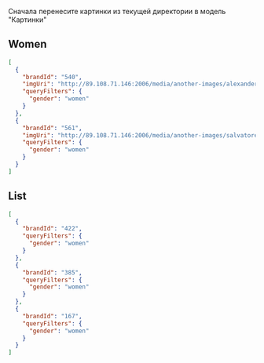 Сначала перенесите картинки из текущей директории в модель "Картинки"

## Women

```json
[
  {
    "brandId": "540",
    "imgUri": "http://89.108.71.146:2006/media/another-images/alexander_terekhov.jpg",
    "queryFilters": {
      "gender": "women"
    }
  },
  {
    "brandId": "561",
    "imgUri": "http://89.108.71.146:2006/media/another-images/salvatore_ferragamo.jpg",
    "queryFilters": {
      "gender": "women"
    }
  }
]
```

## List

```json
[
  {
    "brandId": "422",
    "queryFilters": {
      "gender": "women"
    }
  },
  {
    "brandId": "385",
    "queryFilters": {
      "gender": "women"
    }
  },
  {
    "brandId": "167",
    "queryFilters": {
      "gender": "women"
    }
  }
]
```
